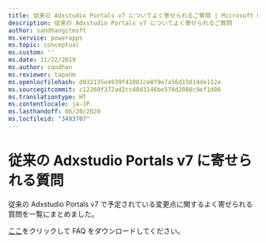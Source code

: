 ```yaml
---
title: 従来の Adxstudio Portals v7 についてよく寄せられるご質問 | Microsoft Docs
description: 従来の Adxstudio Portals v7 についてよく寄せられるご質問
author: sandhangitmsft
ms.service: powerapps
ms.topic: conceptual
ms.custom: ''
ms.date: 11/22/2019
ms.author: sandhan
ms.reviewer: tapanm
ms.openlocfilehash: d932135e4939f41081ce8f9e7a56d15014de112e
ms.sourcegitcommit: c12260f372ad2cc48d3146be570d2088c9ef1d86
ms.translationtype: HT
ms.contentlocale: ja-JP
ms.lasthandoff: 06/20/2020
ms.locfileid: "3493707"
---
```

# <a name="legacy-adxstudio-portals-v7-faq"></a>従来の Adxstudio Portals v7 に寄せられる質問

従来の Adxstudio Portals v7 で予定されている変更点に関するよく寄せられる質問を一覧にまとめました。

[ここ](https://aka.ms/gk1u9t)をクリックして FAQ をダウンロードしてください。

